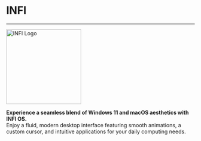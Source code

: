 # INFI

---

<img src="https://qtrypzzcjebvfcihiynt.supabase.co/storage/v1/object/public/base44-prod/public/68bf8a513c07091777b94e91/e8ae1b2a5_logo.png" alt="INFI Logo" width="200"/>

**Experience a seamless blend of Windows 11 and macOS aesthetics with INFI OS.**  
Enjoy a fluid, modern desktop interface featuring smooth animations, a custom cursor, and intuitive applications for your daily computing needs.
